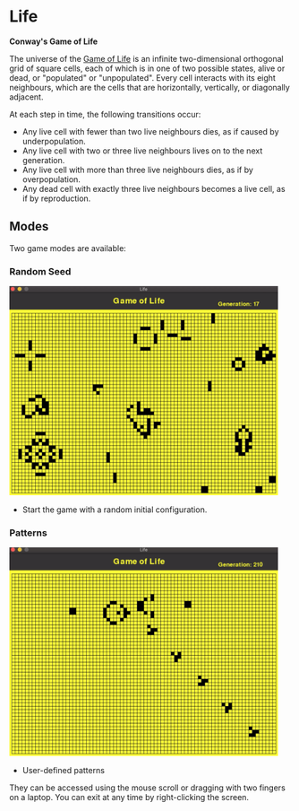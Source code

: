 # Life

**Conway's Game of Life**

The universe of the [Game of Life](https://en.wikipedia.org/wiki/Conway%27s_Game_of_Life) is an infinite two-dimensional orthogonal grid of square cells, each of which is in one
of two possible states, alive or dead, or "populated" or "unpopulated". Every cell interacts with its eight neighbours, 
which are the cells that are horizontally, vertically, or diagonally adjacent. 

At each step in time, the following transitions occur:

 - Any live cell with fewer than two live neighbours dies, as if caused by underpopulation.
 - Any live cell with two or three live neighbours lives on to the next generation.
 - Any live cell with more than three live neighbours dies, as if by overpopulation.
 - Any dead cell with exactly three live neighbours becomes a live cell, as if by reproduction.
 
## Modes

Two game modes are available:

### Random Seed
<img src="https://github.com/Drakmord2/life/blob/master/assets/images/random-seed.png" width="480" />

- Start the game with a random initial configuration.

### Patterns
<img src="https://github.com/Drakmord2/life/blob/master/assets/images/life.png" width="480" />

- User-defined patterns

 They can be accessed using the mouse scroll or dragging with two fingers on a laptop. You can exit at any time by right-clicking the screen.

